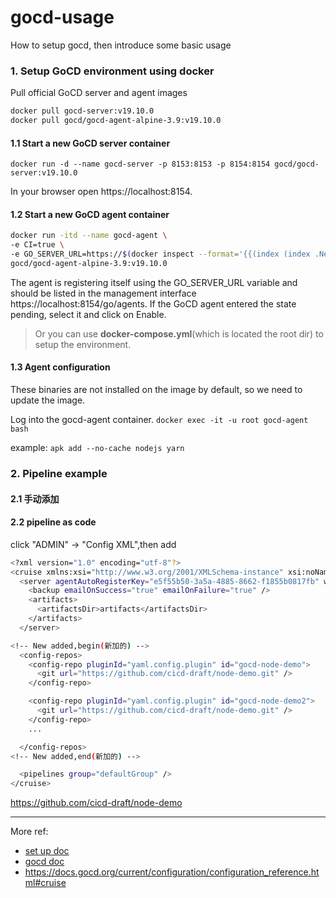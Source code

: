# gocd-usage
How to setup gocd, then introduce some basic usage



### 1. Setup GoCD environment using docker
Pull official GoCD server and agent images   
```bash
docker pull gocd-server:v19.10.0
docker pull gocd/gocd-agent-alpine-3.9:v19.10.0
```

#### 1.1 Start a new GoCD server container
`docker run -d --name gocd-server -p 8153:8153 -p 8154:8154 gocd/gocd-server:v19.10.0`

In your browser open https://localhost:8154.

#### 1.2 Start a new GoCD agent container

```bash
docker run -itd --name gocd-agent \
-e CI=true \
-e GO_SERVER_URL=https://$(docker inspect --format='{{(index (index .NetworkSettings.IPAddress))}}' gocd-server):8154/go \
gocd/gocd-agent-alpine-3.9:v19.10.0
 ```

The agent is registering itself using the GO_SERVER_URL variable and should be listed in the management interface https://localhost:8154/go/agents.
If the GoCD agent entered the state pending, select it and click on Enable.

>Or you can use **docker-compose.yml**(which is located the root dir) to setup the environment.

#### 1.3 Agent configuration

These binaries are not installed on the image by default, so we need to update the image.

Log into the gocd-agent container.
`docker exec -it -u root gocd-agent bash`

example:
`apk add --no-cache nodejs yarn`


### 2. Pipeline example 

#### 2.1 手动添加


#### 2.2 pipeline as code
click "ADMIN" -> "Config XML",then add 
```bash
<?xml version="1.0" encoding="utf-8"?>
<cruise xmlns:xsi="http://www.w3.org/2001/XMLSchema-instance" xsi:noNamespaceSchemaLocation="cruise-config.xsd" schemaVersion="132">
  <server agentAutoRegisterKey="e5f55b50-3a5a-4885-8662-f1855b0817fb" webhookSecret="06d80a08-c06a-4bea-b6de-0859f275a33a" commandRepositoryLocation="default" serverId="99983723-9b58-4790-a395-bdf2ab87981f" tokenGenerationKey="ba6d146b-5265-4a83-950d-70cc069fb7a0">
    <backup emailOnSuccess="true" emailOnFailure="true" />
    <artifacts>
      <artifactsDir>artifacts</artifactsDir>
    </artifacts>
  </server>

<!-- New added,begin(新加的) -->
  <config-repos>
    <config-repo pluginId="yaml.config.plugin" id="gocd-node-demo">
      <git url="https://github.com/cicd-draft/node-demo.git" />
    </config-repo>

    <config-repo pluginId="yaml.config.plugin" id="gocd-node-demo2">
      <git url="https://github.com/cicd-draft/node-demo.git" />
    </config-repo>
    ...

  </config-repos>
<!-- New added,end(新加的) -->

  <pipelines group="defaultGroup" />
</cruise>
```
https://github.com/cicd-draft/node-demo


--- 
More ref:

- [set up doc](https://janikvonrotz.ch/2018/11/06/setup-gocd-environment-using-docker/)
- [gocd doc](https://docs.gocd.org/current/introduction/concepts_in_go.html)
- https://docs.gocd.org/current/configuration/configuration_reference.html#cruise